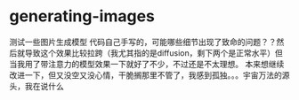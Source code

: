 # generating-images
测试一些图片生成模型
代码自己手写的，可能哪些细节出现了致命的问题？？然后就导致这个效果比较拉跨（我尤其指的是diffusion，剩下两个是正常水平）但当我用了带注意力的模型效果一下就好了不少，不过还是不太理想。
本来想继续改进一下，但又没空又没心情，干脆搁那里不管了，我感到孤独。。。宇宙万法的源头，我在说什么
